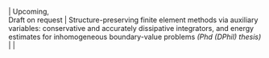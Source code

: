 | Upcoming, <br> Draft on request | Structure-preserving finite element methods via auxiliary variables: conservative and accurately dissipative integrators, and energy estimates for inhomogeneous boundary-value problems *(Phd (DPhil) thesis)* | |